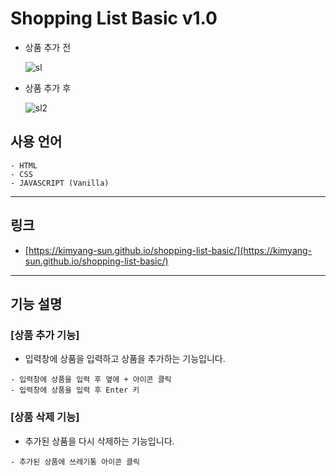 # Shopping List Basic v1.0

- 상품 추가 전

  ![sl](https://user-images.githubusercontent.com/56675004/93106706-996c9900-f6eb-11ea-942b-606676456679.JPG)


- 상품 추가 후

  ![sl2](https://user-images.githubusercontent.com/56675004/93106897-da64ad80-f6eb-11ea-853b-44b9db26a5af.JPG)

## 사용 언어

```
- HTML
- CSS
- JAVASCRIPT (Vanilla)
```

---

## 링크

- [https://kimyang-sun.github.io/shopping-list-basic/](https://kimyang-sun.github.io/shopping-list-basic/)

---

## 기능 설명

### [상품 추가 기능]

- 입력창에 상품을 입력하고 상품을 추가하는 기능입니다.

```
- 입력창에 상품을 입력 후 옆에 + 아이콘 클릭
- 입력창에 상품을 입력 후 Enter 키
```

### [상품 삭제 기능]

- 추가된 상품을 다시 삭제하는 기능입니다.

```
- 추가된 상품에 쓰레기통 아이콘 클릭
```
